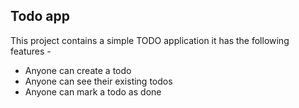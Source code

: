 ## Todo app
This project contains a simple TODO application
it has the following features -

- Anyone can create a todo
- Anyone can see their existing todos
- Anyone can mark a todo as done
